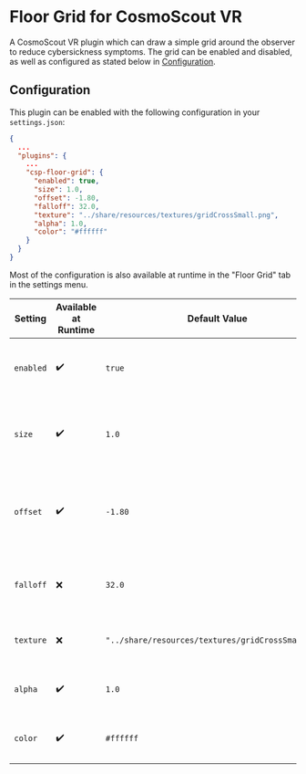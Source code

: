 # Floor Grid for CosmoScout VR

A CosmoScout VR plugin which can draw a simple grid around the observer to reduce cybersickness symptoms.
The grid can be enabled and disabled, as well as configured as stated below in [Configuration](#configuration).

## Configuration

This plugin can be enabled with the following configuration in your `settings.json`:

```json
{
  ...
  "plugins": {
    ...
    "csp-floor-grid": {
      "enabled": true,
      "size": 1.0,
      "offset": -1.80,
      "falloff": 32.0,
      "texture": "../share/resources/textures/gridCrossSmall.png",
      "alpha": 1.0,
      "color": "#ffffff"
    }
  }
}
```

Most of the configuration is also available at runtime in the "Floor Grid" tab in the settings menu.

| Setting   | Available at Runtime | Default Value                                      | Description                                    | Comment                                                                                                      |
|-----------|----------------------|----------------------------------------------------|------------------------------------------------|--------------------------------------------------------------------------------------------------------------|
| `enabled` | :heavy_check_mark:   | `true`                                             | Toggle whether the Grid should be visible      | Recommended `true` for VR configurations, `false` for desktop configurations.                                |
| `size`    | :heavy_check_mark:   | `1.0`                                              | Modifier to scale the texture (grid mesh size) | At runtime, the mesh size can only be adjusted in multiples of 2 (double or half size, etc.).                |
| `offset`  | :heavy_check_mark:   | `-1.80`                                            | Vertical offset of the grid in meters          | Negative values are moving the grid downward. At runtime, the offset can be adjusted within 0 and -3 meters. |
| `falloff` | :x:                  | `32.0`                                             | Size of the plane, the grid is drawn on        | To work smoothly together with the size setting, powers of 2 (2<sup>n</sup>) are recommended.                |
| `texture` | :x:                  | `"../share/resources/textures/gridCrossSmall.png"` | Path to the texture used for the grid          | additional available textures: `gridCrossSmall.png`, `gridCentered`.                                         |
| `alpha`   | :heavy_check_mark:   | `1.0`                                              | Modifier to set the transparency of the grid   |                                                                                                              |
| `color`   | :heavy_check_mark:   | `#ffffff`                                          | Value to color the grid                        | Any color hex-code possible, modifiable through a color picker at runtime.                                   |
